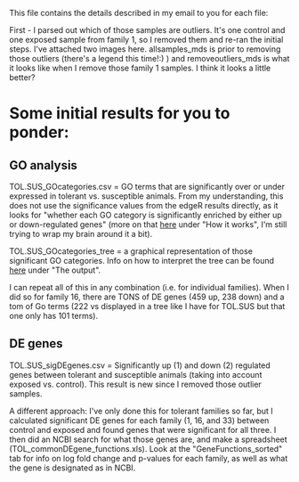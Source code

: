 This file contains the details described in my email to you for each file:

First - I parsed out which of those samples are outliers. It's one control and one exposed sample from family 1, so I removed them and re-ran the initial steps. I've attached two images here. allsamples_mds is prior to removing those outliers (there's a legend this time!:) ) and removeoutliers_mds is what it looks like when I remove those family 1 samples. I think it looks a little better? 

# Some initial results for you to ponder:

## GO analysis

TOL.SUS_GOcategories.csv = GO terms that are significantly over or under expressed in tolerant vs. susceptible animals. From my understanding, this does not use the significance values from the edgeR results directly, as it looks for "whether each GO category is significantly enriched by either up or down-regulated genes" (more on that [here](https://github.com/z0on/GO_MWU/blob/master/README.md) under "How it works", I'm still trying to wrap my brain around it a bit). 

TOL.SUS_GOcategories_tree = a graphical representation of those significant GO categories. Info on how to interpret the tree can be found [here](https://github.com/z0on/GO_MWU/blob/master/README.md) under "The output". 

I can repeat all of this in any combination (i.e. for individual families). When I did so for family 16, there are TONS of DE genes (459 up, 238 down) and a tom of Go terms (222 vs displayed in a tree like I have for TOL.SUS but that one only has 101 terms). 

## DE genes 
TOL.SUS_sigDEgenes.csv = Significantly up (1) and down (2) regulated genes between tolerant and susceptible animals (taking into account exposed vs. control). This result is new since I removed those outlier samples. 

A different approach:
I've only done this for tolerant families so far, but I calculated significant DE genes for each family (1, 16, and 33) between control and exposed and found genes that were significant for all three. I then did an NCBI search for what those genes are, and make a spreadsheet (TOL_commonDEgene_functions.xls). Look at the "GeneFunctions_sorted" tab for info on log fold change and p-values for each family, as well as what the gene is designated as in NCBI.

